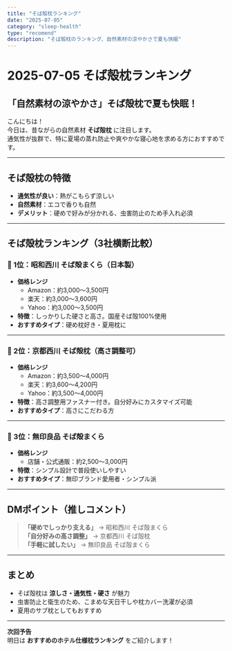 ```yaml
---
title: "そば殻枕ランキング"
date: "2025-07-05"
category: "sleep-health"
type: "recomend"
description: "そば殻枕のランキング、自然素材の涼やかさで夏も快眠"
---
```


# 2025-07-05 そば殻枕ランキング

## 「自然素材の涼やかさ」そば殻枕で夏も快眠！

こんにちは！  
今日は、昔ながらの自然素材 **そば殻枕** に注目します。  
通気性が抜群で、特に夏場の蒸れ防止や爽やかな寝心地を求める方におすすめです。

---

## そば殻枕の特徴
- **通気性が良い**：熱がこもらず涼しい
- **自然素材**：エコで香りも自然
- **デメリット**：硬めで好みが分かれる、虫害防止のため手入れ必須

---

## そば殻枕ランキング（3社横断比較）

### 🥇 1位：昭和西川 そば殻まくら（日本製）
- **価格レンジ**  
  - Amazon：約3,000〜3,500円  
  - 楽天：約3,000〜3,600円  
  - Yahoo：約3,000〜3,500円
- **特徴**：しっかりした硬さと高さ。国産そば殻100%使用
- **おすすめタイプ**：硬め枕好き・夏用枕に

---

### 🥈 2位：京都西川 そば殻枕（高さ調整可）
- **価格レンジ**  
  - Amazon：約3,500〜4,000円  
  - 楽天：約3,600〜4,200円  
  - Yahoo：約3,500〜4,000円
- **特徴**：高さ調整用ファスナー付き。自分好みにカスタマイズ可能
- **おすすめタイプ**：高さにこだわる方

---

### 🥉 3位：無印良品 そば殻まくら
- **価格レンジ**  
  - 店舗・公式通販：約2,500〜3,000円
- **特徴**：シンプル設計で普段使いしやすい
- **おすすめタイプ**：無印ブランド愛用者・シンプル派

---

## DMポイント（推しコメント）
> **「硬めでしっかり支える」** → 昭和西川 そば殻まくら  
> **「自分好みの高さ調整」** → 京都西川 そば殻枕  
> **「手軽に試したい」** → 無印良品 そば殻まくら

---

## まとめ
- そば殻枕は **涼しさ・通気性・硬さ** が魅力
- 虫害防止と衛生のため、こまめな天日干しや枕カバー洗濯が必須
- 夏用のサブ枕としてもおすすめ

---

**次回予告**  
明日は **おすすめのホテル仕様枕ランキング** をご紹介します！
